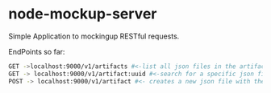 # node-mockup-server
Simple Application to mockingup RESTful requests.

EndPoints so far:

```bash
GET ->localhost:9000/v1/artifacts #<-list all json files in the artifacts/ folder
GET -> localhost:9000/v1/artifact:uuid #<-search for a specific json file in the artifacts/ folder
POST -> localhost:9000/v1/artifact #<- creates a new json file with the body of the Post request
```